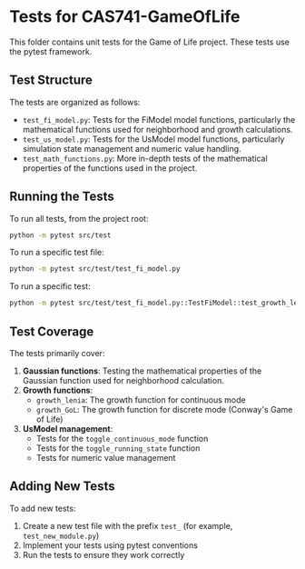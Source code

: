 # Tests for CAS741-GameOfLife

This folder contains unit tests for the Game of Life project. These tests use the pytest framework.

## Test Structure

The tests are organized as follows:

- `test_fi_model.py`: Tests for the FiModel model functions, particularly the mathematical functions used for neighborhood and growth calculations.
- `test_us_model.py`: Tests for the UsModel model functions, particularly simulation state management and numeric value handling.
- `test_math_functions.py`: More in-depth tests of the mathematical properties of the functions used in the project.

## Running the Tests

To run all tests, from the project root:

```bash
python -m pytest src/test
```

To run a specific test file:

```bash
python -m pytest src/test/test_fi_model.py
```

To run a specific test:

```bash
python -m pytest src/test/test_fi_model.py::TestFiModel::test_growth_lenia
```

## Test Coverage

The tests primarily cover:

1. **Gaussian functions**: Testing the mathematical properties of the Gaussian function used for neighborhood calculation.
2. **Growth functions**: 
   - `growth_lenia`: The growth function for continuous mode
   - `growth_GoL`: The growth function for discrete mode (Conway's Game of Life)
3. **UsModel management**:
   - Tests for the `toggle_continuous_mode` function
   - Tests for the `toggle_running_state` function
   - Tests for numeric value management

## Adding New Tests

To add new tests:

1. Create a new test file with the prefix `test_` (for example, `test_new_module.py`)
2. Implement your tests using pytest conventions
3. Run the tests to ensure they work correctly 